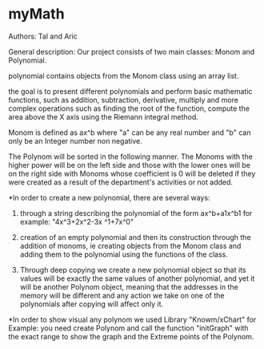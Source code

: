# myMath
Authors: Tal and Aric

General description: Our project consists of two main classes: Monom and Polynomial.

 polynomial contains objects from the Monom class using an array list.
 
the goal is to present different polynomials and perform basic mathematic functions, such as addition, subtraction, derivative, multiply and more complex operations such as finding the root of the function, compute the area above the X axis using the Riemann integral method.

Monom is defined as ax^b where "a" can be any real number and "b" can only be an Integer number non negative.

The Polynom will be sorted in the following manner. The Monoms with the higher power will be on the left side and those with the lower ones will be on the right side with Monoms whose coefficient is 0 will be deleted if they were created as a result of the department's activities or not added.


*In order to create a new polynomial, there are several ways: 
1. through a string describing the polynomial of the form ax^b+a1x^b1 for example: "4x^3+2x^2-3x ^1+7x^0"

2. creation of an empty polynomial and then its construction through the addition of monoms,
ie creating objects from the Monom class and adding them to the polynomial using the functions of the class.

3. Through deep copying we create a new polynomial object so that its values will be exactly the same values of another polynomial, and yet it will be another Polynom object, meaning that the addresses in the memory will be different and any action we take on one of the polynomials after copying will affect only it.

*In order to show visual any polynom we used Library "Knowm/xChart" for Example:
you need create Polynom and call the function "initGraph" with the exact range to show the graph and the Extreme points of the Polynom.
